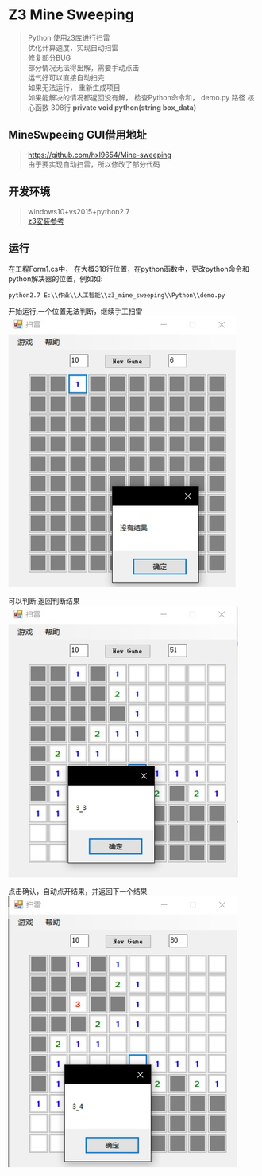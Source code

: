 # Z3 Mine Sweeping
> Python 使用z3库进行扫雷  
> 优化计算速度，实现自动扫雷  
> 修复部分BUG  
> 部分情况无法得出解，需要手动点击  
> 运气好可以直接自动扫完  
> 如果无法运行， 重新生成项目  
> 如果能解决的情况都返回没有解， 检查Python命令和， demo.py 路径 
> 核心函数 308行 **private void python(string box_data)**   

## MineSwpeeing GUI借用地址
> [https://github.com/hxl9654/Mine-sweeping
](https://github.com/hxl9654/Mine-sweeping
)  
> 由于要实现自动扫雷，所以修改了部分代码  

## 开发环境
> windows10+vs2015+python2.7  
> [z3安装参考](https://www.jianshu.com/p/5530c6bb4a39)  

## 运行
在工程Form1.cs中， 在大概318行位置，在python函数中，更改python命令和python解决器的位置，例如如:  
```
python2.7 E:\\作业\\人工智能\\z3_mine_sweeping\\Python\\demo.py
```

开始运行,一个位置无法判断，继续手工扫雷  
![](image/1.jpg)

可以判断,返回判断结果  
![](image/2.jpg)

点击确认，自动点开结果，并返回下一个结果  
![](image/3.jpg) 
